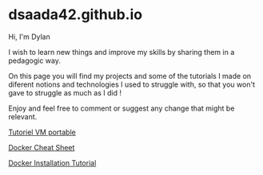 # dsaada42.github.io

Hi, I'm Dylan

I wish to learn new things and improve my skills by sharing them in a pedagogic way.

On this page you will find my projects and some of the tutorials I made on diferent notions and technologies I used to struggle with, so that you won't gave to struggle as much as I did !

Enjoy and feel free to comment or suggest any change that might be relevant.

[Tutoriel VM portable](https://dsaada42.github.io/Mise%20en%20place%20VM%20+%20environnement%20de%20travail%20portab%205dc01721a0e04842a0cc4764f63592fa)

[Docker Cheat Sheet](https://dsaada42.github.io/Docker%20Cheat%20Sheet)

[Docker Installation Tutorial](https://dsaada42.github.io/Tutoriel%20Docker)
